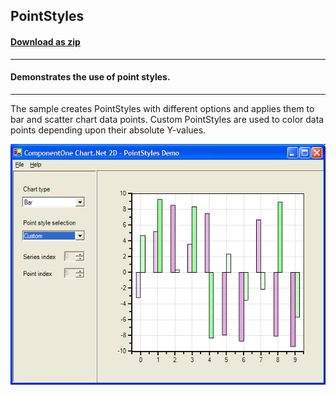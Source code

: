 ## PointStyles
#### [Download as zip](https://grapecity.github.io/DownGit/#/home?url=https://github.com/GrapeCity/ComponentOne-WinForms-Samples/tree/master/NetFramework\Charts\VB\PointStyles)
____
#### Demonstrates the use of point styles.
____
The sample creates PointStyles with different options and applies them to bar and scatter chart data points.
Custom PointStyles are used to color data points depending upon their absolute Y-values.

![screenshot](screenshot.PNG)
